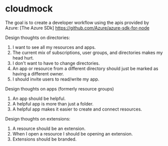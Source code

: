 # cloudmock
The goal is to create a developer workflow using the apis provided by Azure:
[The Azure SDk] https://github.com/Azure/azure-sdk-for-node

Design thoughts on directories:

1. I want to see all my resources and apps.
2. The current mix of subscriptions, user groups, and directories makes my head hurt.
3. I don't want to have to change directories.
4. An app or resource from a different directory should just be marked as having a different owner.
5. I should invite users to read/write my app.

Design thoughts on apps (formerly resource groups)

1. An app should be helpful.
2. A helpful app is more than just a folder.
3. A helpful app makes it easier to create and connect resources.

Design thoughts on extensions:

1. A resource should be an extension.
2. When I open a resource I should be opening an extension.
3. Extensions should be branded.